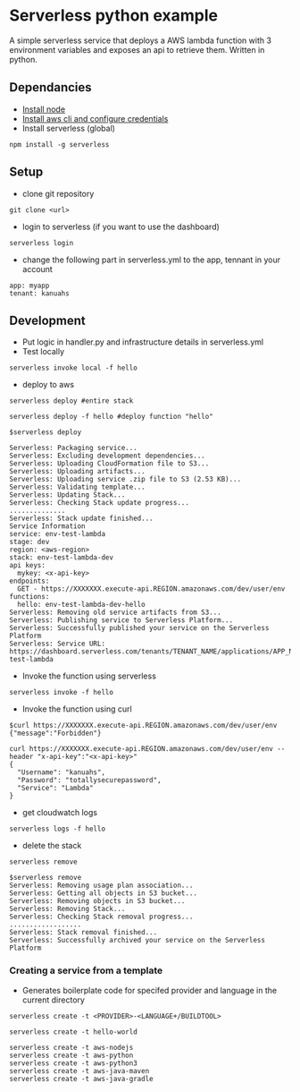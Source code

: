 # Serverless python example

A simple serverless service that deploys a AWS lambda function with 3 environment variables and exposes an api to retrieve them. Written in python.

## Dependancies
- [Install node](https://nodejs.org/en)
- [Install aws cli and configure credentials]( https://aws.amazon.com/cli/)
- Install serverless (global)

```npm install -g serverless```

## Setup
- clone git repository

`git clone <url>`
- login to serverless (if you want to use the dashboard)

`serverless login`
- change the following part in serverless.yml to the app, tennant in your account

```
app: myapp
tenant: kanuahs
```

## Development
- Put logic in handler.py and infrastructure details in serverless.yml
- Test locally

`serverless invoke local -f hello`

- deploy to aws

`serverless deploy #entire stack`

`serverless deploy -f hello #deploy function "hello"`

```
$serverless deploy

Serverless: Packaging service...
Serverless: Excluding development dependencies...
Serverless: Uploading CloudFormation file to S3...
Serverless: Uploading artifacts...
Serverless: Uploading service .zip file to S3 (2.53 KB)...
Serverless: Validating template...
Serverless: Updating Stack...
Serverless: Checking Stack update progress...
..............
Serverless: Stack update finished...
Service Information
service: env-test-lambda
stage: dev
region: <aws-region>
stack: env-test-lambda-dev
api keys:
  mykey: <x-api-key>
endpoints:
  GET - https://XXXXXXX.execute-api.REGION.amazonaws.com/dev/user/env
functions:
  hello: env-test-lambda-dev-hello
Serverless: Removing old service artifacts from S3...
Serverless: Publishing service to Serverless Platform...
Serverless: Successfully published your service on the Serverless Platform
Serverless: Service URL:  https://dashboard.serverless.com/tenants/TENANT_NAME/applications/APP_NAME/services/env-test-lambda
```

- Invoke the function using serverless

`serverless invoke -f hello`

- Invoke the function using curl

```
$curl https://XXXXXXX.execute-api.REGION.amazonaws.com/dev/user/env
{"message":"Forbidden"}

curl https://XXXXXXX.execute-api.REGION.amazonaws.com/dev/user/env --header "x-api-key":"<x-api-key>"
{
  "Username": "kanuahs",
  "Password": "totallysecurepassword",
  "Service": "Lambda"
}
```

- get cloudwatch logs

`serverless logs -f hello`

- delete the stack

`serverless remove`
```
$serverless remove
Serverless: Removing usage plan association...
Serverless: Getting all objects in S3 bucket...
Serverless: Removing objects in S3 bucket...
Serverless: Removing Stack...
Serverless: Checking Stack removal progress...
..................
Serverless: Stack removal finished...
Serverless: Successfully archived your service on the Serverless Platform
```

### Creating a service from a template
- Generates boilerplate code for specifed provider and language in the current directory

`serverless create -t <PROVIDER>-<LANGUAGE+/BUILDTOOL>`

```
serverless create -t hello-world

serverless create -t aws-nodejs
serverless create -t aws-python
serverless create -t aws-python3
serverless create -t aws-java-maven
serverless create -t aws-java-gradle
```
